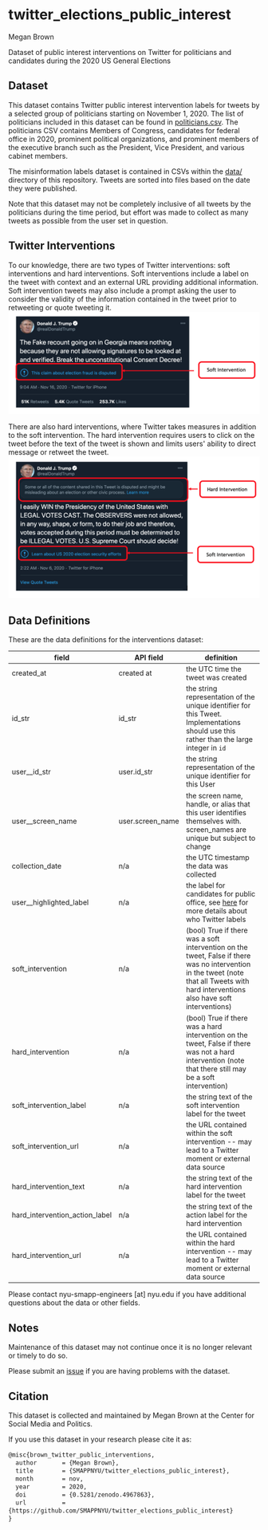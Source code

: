 # twitter_elections_public_interest
Megan Brown

Dataset of public interest interventions on Twitter for politicians and candidates during the 2020 US General Elections

## Dataset

This dataset contains Twitter public interest intervention labels for tweets by a selected group of politicians starting on November 1, 2020. 
The list of politicians included in this dataset can be found in [politicians.csv](https://github.com/SMAPPNYU/twitter_elections_public_interest/blob/main/politicians.csv). The politicians CSV contains Members of Congress, candidates
for federal office in 2020, prominent political organizations, and prominent members of the executive branch such as the President, Vice President, and various cabinet members.

The misinformation labels dataset is contained in CSVs within the [data/](https://github.com/SMAPPNYU/twitter_elections_public_interest/tree/main/data) directory of this repository. Tweets are sorted into files based on the date they were published.

Note that this dataset may not be completely inclusive of all tweets by the politicians during the time period, but effort was made to collect as many
tweets as possible from the user set in question.

## Twitter Interventions

To our knowledge, there are two types of Twitter interventions: soft interventions and hard interventions. Soft interventions include a label on the 
tweet with context and an external URL providing additional information. Soft intervention tweets may also include a prompt asking the user to consider the validity of 
the information contained in the tweet prior to retweeting or quote tweeting it. 
![alt text](img/twitter_soft_intervention.png)

There are also hard interventions, where Twitter takes measures in addition to the soft intervention. The hard intervention requires users to
click on the tweet before the text of the tweet is shown and limits users' ability to direct message or retweet the tweet. 
![alt text](img/twitter_hard_intervention.png)


## Data Definitions

These are the data definitions for the interventions dataset:

| field | API field | definition |
| ------ | ------- | ----- | 
| created_at | created at | the UTC time the tweet was created |
| id_str | id_str | the string representation of the unique identifier for this Tweet. Implementations should use this rather than the large integer in `id` |
| user__id_str | user.id_str | the string representation of the unique identifier for this User |
| user__screen_name | user.screen_name | the screen name, handle, or alias that this user identifies themselves with. screen_names are unique but subject to change |
| collection_date | n/a | the UTC timestamp the data was collected | 
| user__highlighted_label | n/a | the label for candidates for public office, see [here](https://help.twitter.com/en/using-twitter/election-labels) for more details about who Twitter labels |
| soft_intervention | n/a | (bool) True if there was a soft intervention on the tweet, False if there was no intervention in the tweet (note that all Tweets with hard interventions also have soft interventions) |
| hard_intervention | n/a | (bool) True if there was a hard intervention on the tweet, False if there was not a hard intervention (note that there still may be a soft intervention) |
| soft_intervention_label | n/a | the string text of the soft intervention label for the tweet |
| soft_intervention_url | n/a | the URL contained within the soft intervention -- may lead to a Twitter moment or external data source |
| hard_intervention_text | n/a | the string text of the hard intervention label for the tweet |
| hard_intervention_action_label | n/a | the string text of the action label for the hard intervention |
| hard_intervention_url | n/a | the URL contained within the hard intervention -- may lead to a Twitter moment or external data source | 

Please contact nyu-smapp-engineers [at] nyu.edu if you have additional questions about the data or other fields.

## Notes

Maintenance of this dataset may not continue once it is no longer relevant or timely to do so.

Please submit an [issue](https://github.com/SMAPPNYU/twitter_elections_public_interest/issues) if you are having problems with the dataset.

## Citation

This dataset is collected and maintained by Megan Brown at the Center for Social Media and Politics. 

If you use this dataset in your research please cite it as:
```
@misc{brown_twitter_public_interventions,
  author       = {Megan Brown},
  title        = {SMAPPNYU/twitter_elections_public_interest},
  month        = nov,
  year         = 2020,
  doi          = {0.5281/zenodo.4967863},
  url          = {https://github.com/SMAPPNYU/twitter_elections_public_interest}
}
```
